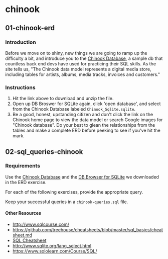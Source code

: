 # chinook

## 01-chinook-erd

### Introduction
Before we move on to shiny, new things we are going to ramp up the difficulty a bit, and introduce you to the [Chinook Database](https://chinookdatabase.codeplex.com/), a sample db that countless back end devs have used for practicing their SQL skills. As the site tells us, "The Chinook data model represents a digital media store, including tables for artists, albums, media tracks, invoices and customers."

### Instructions
1. Hit the link above to download and unzip the file.
1. Open up DB Broswer for SQLite again, click 'open database', and select from the Chinook Database labeled `Chinook_Sqlite.sqlite`.
1. Be a good, honest, upstanding citizen and don't click the link on the Chinook home page to view the data model or search Google images for "Chinook database". Do your best to glean the relationships from the tables and make a complete ERD before peeking to see if you've hit the mark.

## 02-sql_queries-chinook

### Requirements
Use the [Chinook Database](https://chinookdatabase.codeplex.com/) and the [DB Browser for SQLite](http://sqlitebrowser.org/) we downloaded in the ERD exercise.

For each of the following exercises, provide the appropriate query.

Keep your successful queries in a `chinook-queries.sql` file.

#### Other Resources
* http://www.sqlcourse.com/
* https://github.com/treehouse/cheatsheets/blob/master/sql_basics/cheatsheet.md
* [SQL Cheatsheet](https://zeroturnaround.com/wp-content/uploads/2016/06/RebelLabs-SQL-cheat-sheet.png)
* http://www.sqlite.org/lang_select.html
* https://www.sololearn.com/Course/SQL/
